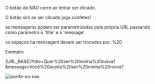 O botão do NÃO corre ao tentar ser clicado.

O botão sim ao ser clicado joga confetes!

as mensagems podem ser parametrizadas pela própria URL passando como parametro o 'title' e a 'message'. 

os espaços na mensagem devem ser trocados por: %20 

Exemplo: 

{URL_BASE}?title=Quer%20ser%20minha%20noiva?&message=Você%20aceita%20ser%20minha%20noiva?

![aceita-ou-nao](https://github.com/lucas-caminha/aceita-sim-nao/assets/38120031/9a73cdcb-a888-451a-bb53-042fe0c4eef2)
